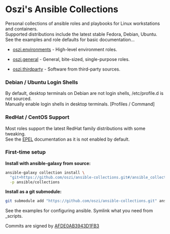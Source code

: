 # Oszi's Ansible Collections

Personal collections of ansible roles and playbooks for Linux workstations and containers.  
Supported distributions include the latest stable Fedora, Debian, Ubuntu.  
See the examples and role defaults for basic documentation...

* [oszi.environments](ansible_collections/oszi/environments) -
High-level environment roles.

* [oszi.general](ansible_collections/oszi/general) -
General, bite-sized, single-purpose roles.

* [oszi.thirdparty](ansible_collections/oszi/thirdparty) -
Software from third-party sources.

### Debian / Ubuntu Login Shells

By default, desktop terminals on Debian are not login shells, /etc/profile.d is not sourced.  
Manually enable login shells in desktop terminals. [Profiles / Command]

### RedHat / CentOS Support

Most roles support the latest RedHat family distributions with some tweaking.  
See the [EPEL](https://docs.fedoraproject.org/en-US/epel/) documentation as it is not enabled by default.  

### First-time setup

**Install with ansible-galaxy from source:**

```bash
ansible-galaxy collection install \
  "git+https://github.com/oszi/ansible-collections.git#/ansible_collections/oszi/" \
  -p ansible/collections
```

**Install as a git submodule:**

```bash
git submodule add "https://github.com/oszi/ansible-collections.git" ansible/collections
```

See the examples for configuring ansible. Symlink what you need from _scripts.

Commits are signed by [AFDE0AB3943D1FB3](https://oszi.dev/oszi.dev.asc)
